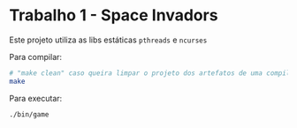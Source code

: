 # Trabalho 1 - Space Invadors

Este projeto utiliza as libs estáticas `pthreads` e `ncurses`

Para compilar:

```bash
# "make clean" caso queira limpar o projeto dos artefatos de uma compilação anterior;
make
```

Para executar:

```bash
./bin/game
```
